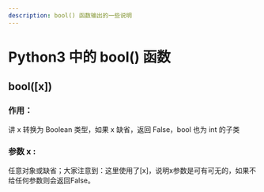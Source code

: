 ```yaml
---
description: bool() 函数输出的一些说明
---
```


# Python3 中的 bool\(\) 函数

## bool\(\[x\]\)

### 作用：

讲 x 转换为 Boolean 类型，如果 x 缺省，返回 False，bool 也为 int 的子类

### 参数 x :

任意对象或缺省；大家注意到：这里使用了\[x\]，说明x参数是可有可无的，如果不给任何参数则会返回False。



